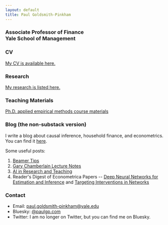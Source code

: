 ```yaml
---
layout: default
title: Paul Goldsmith-Pinkham
---
```


### Associate Professor of Finance <br> Yale School of Management

### CV
[My CV is available here.](papers/cv.pdf)

### Research
[My research is listed here.](papers.html)

### Teaching Materials
[Ph.D. applied empirical methods course materials](https://github.com/paulgp/applied-methods-phd)

### Blog  (the non-substack version)
I write a blog about causal inference, household finance, and  econometrics.  You can find it [here](https://paulgp.github.io/blog.html).

Some useful posts:
1. [Beamer Tips](https://paulgp.github.io/2018/04/30/beamer-tips.html)
2. [Gary Chamberlain Lecture Notes](https://paulgp.github.io/2021/05/27/gary-chamberlain-lectures.html)
3. [AI in Research and Teaching](https://paulgp.github.io/2024/06/24/llm_talk.html)
4.  Reader's Digest of Econometrica Papers -- [Deep Neural Networks for Estimation and Inference](https://paulgp.github.io/2024/11/06/readers-digest-farrell-et-al-2021.html) and [Targeting Interventions in Networks](https://paulgp.github.io/2024/11/06/readers-digest-galeotti-et-al-2020.html)

### Contact
- Email: paul.goldsmith-pinkham@yale.edu
- Bluesky: [@paulgp.com](https://bsky.app/profile/paulgp.com)
- Twitter: I am no longer on Twitter, but you can find me on Bluesky.